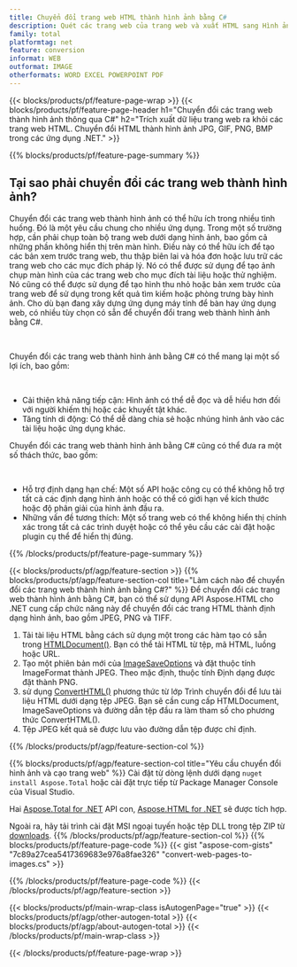 ```yaml
---
title: Chuyển đổi trang web HTML thành hình ảnh bằng C#
description: Quét các trang web của trang web và xuất HTML sang Hình ảnh. Phát triển các ứng dụng .NET để cạo dữ liệu trang web thành JPEG, PNG, GIF, BMP, v.v. 
family: total
platformtag: net
feature: conversion
informat: WEB
outformat: IMAGE
otherformats: WORD EXCEL POWERPOINT PDF
---
```

{{< blocks/products/pf/feature-page-wrap >}}
{{< blocks/products/pf/feature-page-header h1="Chuyển đổi các trang web thành hình ảnh thông qua C#" h2="Trích xuất dữ liệu trang web ra khỏi các trang web HTML. Chuyển đổi HTML thành hình ảnh JPG, GIF, PNG, BMP trong các ứng dụng .NET." >}}

{{% blocks/products/pf/feature-page-summary %}}

<h2 class="heading-border">Tại sao phải chuyển đổi các trang web thành hình ảnh?</h2>
<p>Chuyển đổi các trang web thành hình ảnh có thể hữu ích trong nhiều tình huống. Đó là một yêu cầu chung cho nhiều ứng dụng. Trong một số trường hợp, cần phải chụp toàn bộ trang web dưới dạng hình ảnh, bao gồm cả những phần không hiển thị trên màn hình. Điều này có thể hữu ích để tạo các bản xem trước trang web, thu thập biên lai và hóa đơn hoặc lưu trữ các trang web cho các mục đích pháp lý. Nó có thể được sử dụng để tạo ảnh chụp màn hình của các trang web cho mục đích tài liệu hoặc thử nghiệm. Nó cũng có thể được sử dụng để tạo hình thu nhỏ hoặc bản xem trước của trang web để sử dụng trong kết quả tìm kiếm hoặc phòng trưng bày hình ảnh. Cho dù bạn đang xây dựng ứng dụng máy tính để bàn hay ứng dụng web, có nhiều tùy chọn có sẵn để chuyển đổi trang web thành hình ảnh bằng C#.</p><br />

<p>Chuyển đổi các trang web thành hình ảnh bằng C# có thể mang lại một số lợi ích, bao gồm:</p><br />
<ul>
<li>Cải thiện khả năng tiếp cận: Hình ảnh có thể dễ đọc và dễ hiểu hơn đối với người khiếm thị hoặc các khuyết tật khác.</li>
<li>Tăng tính di động: Có thể dễ dàng chia sẻ hoặc nhúng hình ảnh vào các tài liệu hoặc ứng dụng khác.</li>
</ul>
<p>Chuyển đổi các trang web thành hình ảnh bằng C# cũng có thể đưa ra một số thách thức, bao gồm:</p><br />
<ul>
<li>Hỗ trợ định dạng hạn chế: Một số API hoặc công cụ có thể không hỗ trợ tất cả các định dạng hình ảnh hoặc có thể có giới hạn về kích thước hoặc độ phân giải của hình ảnh đầu ra.</li>
<li>Những vấn đề tương thích: Một số trang web có thể không hiển thị chính xác trong tất cả các trình duyệt hoặc có thể yêu cầu các cài đặt hoặc plugin cụ thể để hiển thị đúng.</li>
</ul>
{{% /blocks/products/pf/feature-page-summary  %}}

{{< blocks/products/pf/agp/feature-section >}}
{{% blocks/products/pf/agp/feature-section-col title="Làm cách nào để chuyển đổi các trang web thành hình ảnh bằng C#?" %}}
Để chuyển đổi các trang web thành hình ảnh bằng C#, bạn có thể sử dụng API Aspose.HTML cho .NET cung cấp chức năng này để chuyển đổi các trang HTML thành định dạng hình ảnh, bao gồm JPEG, PNG và TIFF.</p>

1. Tải tài liệu HTML bằng cách sử dụng một trong các hàm tạo có sẵn trong [HTMLDocument()](https://reference.aspose.com/html/net/aspose.html/htmldocument/). Bạn có thể tải HTML từ tệp, mã HTML, luồng hoặc URL.
2. Tạo một phiên bản mới của [ImageSaveOptions](https://reference.aspose.com/html/net/aspose.html.saving/imagesaveoptions/) và đặt thuộc tính ImageFormat thành JPEG. Theo mặc định, thuộc tính Định dạng được đặt thành PNG.
3. sử dụng [ConvertHTML()](https://reference.aspose.com/html/net/aspose.html.converters/converter/converthtml/) phương thức từ lớp Trình chuyển đổi để lưu tài liệu HTML dưới dạng tệp JPEG. Bạn sẽ cần cung cấp HTMLDocument, ImageSaveOptions và đường dẫn tệp đầu ra làm tham số cho phương thức ConvertHTML().
4. Tệp JPEG kết quả sẽ được lưu vào đường dẫn tệp được chỉ định.
 
{{% /blocks/products/pf/agp/feature-section-col %}}

{{% blocks/products/pf/agp/feature-section-col title="Yêu cầu chuyển đổi hình ảnh và cạo trang web" %}}
Cài đặt từ dòng lệnh dưới dạng ```nuget install Aspose.Total``` hoặc cài đặt trực tiếp từ Package Manager Console của Visual Studio.

Hai [Aspose.Total for .NET](https://products.aspose.com/total/net/) API con, [Aspose.HTML for .NET](https://products.aspose.com/html/net/) sẽ được tích hợp.

Ngoài ra, hãy tải trình cài đặt MSI ngoại tuyến hoặc tệp DLL trong tệp ZIP từ [downloads](https://releases.aspose.com/total/net).
{{% /blocks/products/pf/agp/feature-section-col %}}
{{% blocks/products/pf/feature-page-code %}}
{{< gist "aspose-com-gists" "7c89a27cea5417369683e976a8fae326" "convert-web-pages-to-images.cs" >}}

{{% /blocks/products/pf/feature-page-code %}}
{{< /blocks/products/pf/agp/feature-section >}}

{{< blocks/products/pf/main-wrap-class isAutogenPage="true" >}}
{{< blocks/products/pf/agp/other-autogen-total >}}
{{< blocks/products/pf/agp/about-autogen-total >}}
{{< /blocks/products/pf/main-wrap-class >}}

{{< /blocks/products/pf/feature-page-wrap >}}